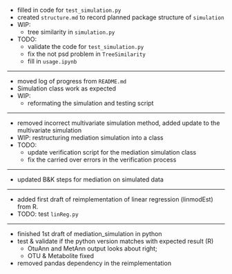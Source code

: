 - filled in code for `test_simulation.py`
- created `structure.md` to record planned package structure of `simulation`
- WIP:
    - tree similarity in `simulation.py`
- TODO:
    - validate the code for `test_simulation.py`
    - fix the not psd problem in `TreeSimilarity`
    - fill in `usage.ipynb`
---
- moved log of progress from `README.md`
- Simulation class work as expected
- WIP:
    - reformating the simulation and testing script
---
- removed incorrect multivariate simulation method, added update to
  the multivariate simulation
- WIP: restructuring mediation simulation into a class
- TODO: 
    - update verification script for the mediation simulation class
    - fix the carried over errors in the verification process
---

- updated B&K steps for mediation on simulated data
---
- added first draft of reimplementation of linear regression (linmodEst) from R.
- TODO: test `linReg.py`

---
- finished 1st draft of mediation_simulation in python
- test & validate if the python version matches with expected result (R)
    - OtuAnn and MetAnn output looks about right;
    - OTU & Metabolite fixed
- removed pandas dependency in the reimplementation
